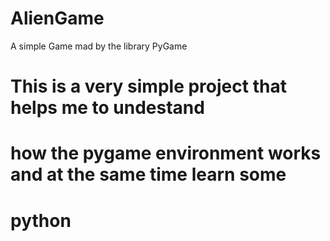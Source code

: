 # AlienGame
A simple Game mad by the library PyGame

# This is a very simple project that helps me to undestand 
# how the pygame environment works and at the same time learn some
# python


